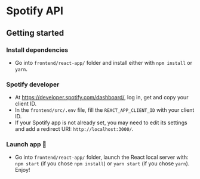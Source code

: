 # Spotify API

## Getting started
### Install dependencies
- Go into `frontend/react-app/` folder and install either with `npm install` or `yarn`.

### Spotify developer
- At https://developer.spotify.com/dashboard/, log in, get and copy your client ID.
- In the `frontend/src/.env` file, fill the `REACT_APP_CLIENT_ID` with your client ID.
- If your Spotify app is not already set, you may need to edit its settings and add a redirect URI: `http://localhost:3000/`.

### Launch app 🚀
- Go into `frontend/react-app/` folder, launch the React local server with: `npm start` (if you chose `npm install`) or `yarn start` (if you chose `yarn`). Enjoy!